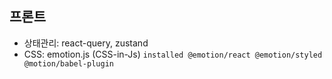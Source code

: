 ## 프론트

-   상태관리: react-query, zustand
-   CSS: emotion.js (CSS-in-Js) `installed @emotion/react @emotion/styled @motion/babel-plugin`
